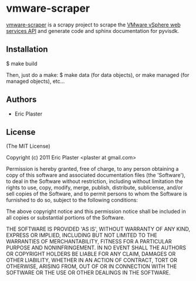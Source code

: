 
# vmware-scraper

  [vmware-scraper](http://xuru.github.com/vmware-scraper) is a scrapy project to scrape the [VMware vSphere web services API](http://www.vmware.com/support/developer/vc-sdk/) and generate code and sphinx documentation for pyvisdk.

## Installation
  $ make build
  
  Then, just do a make:
  $ make data (for data objects), or make managed (for managed objects), etc...
  
## Authors

  * Eric Plaster


## License 

(The MIT License)

Copyright (c) 2011 Eric Plaster &lt;plaster at gmail.com&gt;

Permission is hereby granted, free of charge, to any person obtaining
a copy of this software and associated documentation files (the
'Software'), to deal in the Software without restriction, including
without limitation the rights to use, copy, modify, merge, publish,
distribute, sublicense, and/or sell copies of the Software, and to
permit persons to whom the Software is furnished to do so, subject to
the following conditions:

The above copyright notice and this permission notice shall be
included in all copies or substantial portions of the Software.

THE SOFTWARE IS PROVIDED 'AS IS', WITHOUT WARRANTY OF ANY KIND,
EXPRESS OR IMPLIED, INCLUDING BUT NOT LIMITED TO THE WARRANTIES OF
MERCHANTABILITY, FITNESS FOR A PARTICULAR PURPOSE AND NONINFRINGEMENT.
IN NO EVENT SHALL THE AUTHORS OR COPYRIGHT HOLDERS BE LIABLE FOR ANY
CLAIM, DAMAGES OR OTHER LIABILITY, WHETHER IN AN ACTION OF CONTRACT,
TORT OR OTHERWISE, ARISING FROM, OUT OF OR IN CONNECTION WITH THE
SOFTWARE OR THE USE OR OTHER DEALINGS IN THE SOFTWARE.
